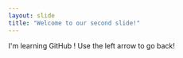 ```yaml
---
layout: slide
title: "Welcome to our second slide!"
---
```

I'm learning GitHub !
Use the left arrow to go back!
